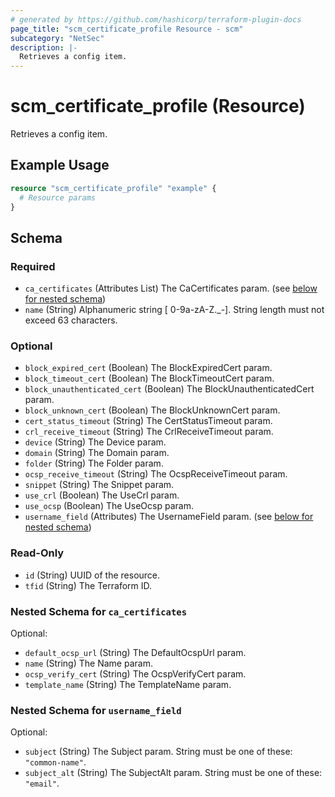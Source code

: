 ```yaml
---
# generated by https://github.com/hashicorp/terraform-plugin-docs
page_title: "scm_certificate_profile Resource - scm"
subcategory: "NetSec"
description: |-
  Retrieves a config item.
---
```


# scm_certificate_profile (Resource)

Retrieves a config item.

## Example Usage

```terraform
resource "scm_certificate_profile" "example" {
  # Resource params
}
```

<!-- schema generated by tfplugindocs -->
## Schema

### Required

- `ca_certificates` (Attributes List) The CaCertificates param. (see [below for nested schema](#nestedatt--ca_certificates))
- `name` (String) Alphanumeric string [ 0-9a-zA-Z._-]. String length must not exceed 63 characters.

### Optional

- `block_expired_cert` (Boolean) The BlockExpiredCert param.
- `block_timeout_cert` (Boolean) The BlockTimeoutCert param.
- `block_unauthenticated_cert` (Boolean) The BlockUnauthenticatedCert param.
- `block_unknown_cert` (Boolean) The BlockUnknownCert param.
- `cert_status_timeout` (String) The CertStatusTimeout param.
- `crl_receive_timeout` (String) The CrlReceiveTimeout param.
- `device` (String) The Device param.
- `domain` (String) The Domain param.
- `folder` (String) The Folder param.
- `ocsp_receive_timeout` (String) The OcspReceiveTimeout param.
- `snippet` (String) The Snippet param.
- `use_crl` (Boolean) The UseCrl param.
- `use_ocsp` (Boolean) The UseOcsp param.
- `username_field` (Attributes) The UsernameField param. (see [below for nested schema](#nestedatt--username_field))

### Read-Only

- `id` (String) UUID of the resource.
- `tfid` (String) The Terraform ID.

<a id="nestedatt--ca_certificates"></a>
### Nested Schema for `ca_certificates`

Optional:

- `default_ocsp_url` (String) The DefaultOcspUrl param.
- `name` (String) The Name param.
- `ocsp_verify_cert` (String) The OcspVerifyCert param.
- `template_name` (String) The TemplateName param.


<a id="nestedatt--username_field"></a>
### Nested Schema for `username_field`

Optional:

- `subject` (String) The Subject param. String must be one of these: `"common-name"`.
- `subject_alt` (String) The SubjectAlt param. String must be one of these: `"email"`.
